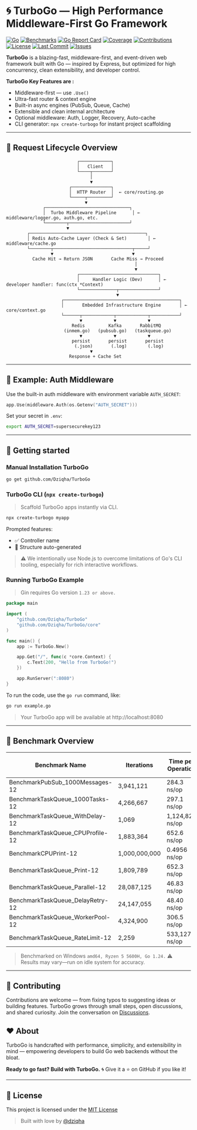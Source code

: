# 🌀 TurboGo — High Performance Middleware-First Go Framework

[![Go](https://img.shields.io/badge/Go-1.24-blue)](https://go.dev)
[![Benchmarks](https://img.shields.io/badge/Benchmarks-PASS-brightgreen)]()
[![Go Report Card](https://goreportcard.com/badge/github.com/Dziqha/TurboGo)](https://goreportcard.com/report/github.com/Dziqha/TurboGo)
[![Coverage](https://img.shields.io/badge/Coverage-ComingSoon-yellow)]()
[![Contributions](https://img.shields.io/badge/Contributions-welcome-blueviolet)](https://github.com/Dziqha/TurboGo/discussions)
[![License](https://img.shields.io/github/license/Dziqha/TurboGo)](./LICENSE)
[![Last Commit](https://img.shields.io/github/last-commit/Dziqha/TurboGo)](https://github.com/Dziqha/TurboGo/commits)
[![Issues](https://img.shields.io/github/issues/Dziqha/TurboGo)](https://github.com/Dziqha/TurboGo/issues)

**TurboGo** is a blazing-fast, middleware-first, and event-driven web framework built with Go — inspired by Express, but optimized for high concurrency, clean extensibility, and developer control.

**TurboGo Key Features are :**

- Middleware-first — use `.Use()`
- Ultra-fast router & context engine
- Built-in async engines (PubSub, Queue, Cache)
- Extensible and clean internal architecture
- Optional middleware: Auth, Logger, Recovery, Auto-cache
- CLI generator: `npx create-turbogo` for instant project scaffolding


---

## 🧭 Request Lifecycle Overview

```
                           ┌────────────┐
                           │   Client   │
                           └────┬───────┘
                                │
                                ▼
                        ┌───────────────┐
                        │  HTTP Router  │  ← core/routing.go
                        └─────┬─────────┘
                              ▼
              ┌────────────────────────────────┐
              │  Turbo Middleware Pipeline      │ ← middleware/logger.go, auth.go, etc.
              └────────┬───────────────────────┘
                       ▼
        ┌────────────────────────────────────────────┐
        │ Redis Auto-Cache Layer (Check & Set)        │ ← middleware/cache.go
        └────────┬──────────────────────────────┬─────┘
                 ▼                              ▼
          Cache Hit → Return JSON       Cache Miss → Proceed
                                                 │
                                                 ▼
                           ┌──────────────────────────────┐
                           │     Handler Logic (Dev)      │ ← developer handler: func(ctx *Context)
                           └──────────────┬───────────────┘
                                          ▼
                     ┌────────────────────────────────────────────┐
                     │       Embedded Infrastructure Engine       │ ← core/context.go
                     └──────┬────────────┬────────────┬───────────┘
                            ▼            ▼            ▼
                         Redis         Kafka       RabbitMQ
                      (inmem.go)   (pubsub.go)   (taskqueue.go)
                            ▼            ▼            ▼
                         persist       persist       persist
                          (.json)       (.log)        (.log)
                                ▼
                        Response + Cache Set
```

---

## 🔐 Example: Auth Middleware

Use the built-in auth middleware with environment variable `AUTH_SECRET`:

```go
app.Use(middleware.Auth(os.Getenv("AUTH_SECRET")))
```

Set your secret in `.env`:

```bash
export AUTH_SECRET=supersecurekey123
```

---

## 🚀 Getting started

###  Manual Installation TurboGo

```bash
go get github.com/Dziqha/TurboGo
```

### TurboGo CLI (`npx create-turbogo`)

> Scaffold TurboGo apps instantly via CLI.

```bash
npx create-turbogo myapp
```

Prompted features:

* ✅ Controller name
* 📁 Structure auto-generated

> ⚠️ We intentionally use Node.js to overcome limitations of Go's CLI tooling, especially for rich interactive workflows.

### Running TurboGo Example

> Gin requires Go version `1.23 or above.`

```go
package main

import (
	"github.com/Dziqha/TurboGo"
	"github.com/Dziqha/TurboGo/core"
)

func main() {
	app := TurboGo.New()

	app.Get("/", func(c *core.Context) {
		c.Text(200, "Hello from TurboGo!")
	})

	app.RunServer(":8080")
}
```
To run the code, use the `go run` command, like:

```bash
go run example.go
```

> Your TurboGo app will be available at http://localhost:8080
---

## 🧪 Benchmark Overview

| Benchmark Name | Iterations | Time per Operation | Memory per Operation | Allocations per Operation |
|---|---|---|---|---|
| BenchmarkPubSub_1000Messages-12 | 3,941,121 | 284.3 ns/op | 249 B/op | 4 allocs/op |
| BenchmarkTaskQueue_1000Tasks-12 | 4,266,667 | 297.1 ns/op | 4 B/op | 1 allocs/op |
| BenchmarkTaskQueue_WithDelay-12 | 1,069 | 1,124,821 ns/op | 252 B/op | 4 allocs/op |
| BenchmarkTaskQueue_CPUProfile-12 | 1,883,364 | 652.6 ns/op | 4 B/op | 1 allocs/op |
| BenchmarkCPUPrint-12 | 1,000,000,000 | 0.4956 ns/op | 0 B/op | 0 allocs/op |
| BenchmarkTaskQueue_Print-12 | 1,809,789 | 652.3 ns/op | 4 B/op | 1 allocs/op |
| BenchmarkTaskQueue_Parallel-12 | 28,087,125 | 46.83 ns/op | 18 B/op | 1 allocs/op |
| BenchmarkTaskQueue_DelayRetry-12 | 24,147,055 | 48.40 ns/op | 19 B/op | 1 allocs/op |
| BenchmarkTaskQueue_WorkerPool-12 | 4,324,900 | 306.5 ns/op | 4 B/op | 1 allocs/op |
| BenchmarkTaskQueue_RateLimit-12 | 2,259 | 533,127 ns/op | 3 B/op | 1 allocs/op |

> Benchmarked on Windows `amd64, Ryzen 5 5600H, Go 1.24.` ⚠️ Results may vary—run on idle system for accuracy.
---

## 🤝 Contributing

Contributions are welcome — from fixing typos to suggesting ideas or building features. TurboGo grows through small steps, open discussions, and shared curiosity. Join the conversation on [Discussions](https://github.com/Dziqha/TurboGo/discussions).

## ❤️ About

TurboGo is handcrafted with performance, simplicity, and extensibility in mind — empowering developers to build Go web backends without the bloat.

**Ready to go fast? Build with TurboGo.** 🌀
Give it a ⭐ on GitHub if you like it!

---

## 📄 License

This project is licensed under the [MIT License](./LICENSE)


> Built with love by [@dziqha](https://github.com/dziqha)